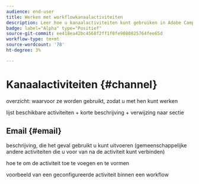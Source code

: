 ```yaml
---
audience: end-user
title: Werken met workflowkanaalactiviteiten
description: Leer hoe u kanaalactiviteiten kunt gebruiken in Adobe Campaign Web-workflows
badge: label="Alpha" type="Positief"
source-git-commit: ee418ea42bc4568f2ff1f0fe9080825764fee65d
workflow-type: tm+mt
source-wordcount: '78'
ht-degree: 3%

---
```


# Kanaalactiviteiten {#channel}

overzicht: waarvoor ze worden gebruikt, zodat u met hen kunt werken

lijst beschikbare activiteiten + korte beschrijving + verwijzing naar sectie

## Email {#email}

beschrijving, die het geval gebruikt u kunt uitvoeren (gemeenschappelijke andere activiteiten die u voor van na de activiteit kunt verbinden)

hoe te om de activiteit toe te voegen en te vormen

voorbeeld van een geconfigureerde activiteit binnen een workflow
